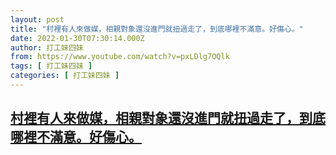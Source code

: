 ```yaml
---
layout: post
title: "村裡有人來做媒，相親對象還沒進門就扭過走了，到底哪裡不滿意。好傷心。"
date: 2022-01-30T07:30:14.000Z
author: 打工妹四妹
from: https://www.youtube.com/watch?v=pxLDlg7OQlk
tags: [ 打工妹四妹 ]
categories: [ 打工妹四妹 ]
---
```

<!--1643527814000-->
[村裡有人來做媒，相親對象還沒進門就扭過走了，到底哪裡不滿意。好傷心。](https://www.youtube.com/watch?v=pxLDlg7OQlk)
------

<div>

</div>
